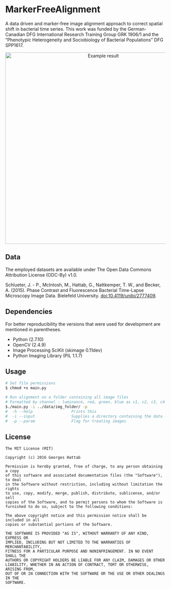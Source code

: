 # MarkerFreeAlignment

A data driven and marker-free image alignment approach to correct spatial shift in bacterial time series. 
This work was funded by the German-Canadian DFG International Research Training Group GRK 1906/1 and the “Phenotypic Heterogeneity and Sociobiology of Bacterial Populations” DFG SPP1617.

<p align="center">
<img 
src="https://cloud.githubusercontent.com/assets/13886161/10096344/06099b76-6371-11e5-9066-e0451aa0aae9.gif" 
loop=infinite 
alt="Example result"
width="600">
</p>

## Data

The employed datasets are available under The Open Data Commons Attribution License (ODC-By) v1.0.

Schlueter, J. - P., McIntosh, M., Hattab, G., Nattkemper, T. W., and Becker, A. (2015). Phase Contrast and Fluorescence Bacterial Time-Lapse Microscopy Image Data. Bielefeld University. [doi:10.4119/unibi/2777409](http://doi.org/10.4119/unibi/2777409).

## Dependencies

For better reproducibility the versions that were used for development are mentioned in parentheses.

* Python (2.7.10)
* OpenCV (2.4.9)
* Image Processing SciKit (skimage 0.11dev)
* Python Imaging Library (PIL 1.1.7)

## Usage

```bash
# Set file permissions
$ chmod +x main.py 

# Run alignment on a folder containing all image files 
# Formatted by channel : luminance, red, green, blue as c1, c2, c3, c4 respectively for every time point
$./main.py -i ../data/img_folder/ -p
#  -h --help                 Prints this
#  -i --input                Supplies a directory containing the data
#  -p --param                Flag for treating images
```

## License
```
The MIT License (MIT)

Copyright (c) 2016 Georges Hattab

Permission is hereby granted, free of charge, to any person obtaining a copy
of this software and associated documentation files (the "Software"), to deal
in the Software without restriction, including without limitation the rights
to use, copy, modify, merge, publish, distribute, sublicense, and/or sell
copies of the Software, and to permit persons to whom the Software is
furnished to do so, subject to the following conditions:

The above copyright notice and this permission notice shall be included in all
copies or substantial portions of the Software.

THE SOFTWARE IS PROVIDED "AS IS", WITHOUT WARRANTY OF ANY KIND, EXPRESS OR
IMPLIED, INCLUDING BUT NOT LIMITED TO THE WARRANTIES OF MERCHANTABILITY,
FITNESS FOR A PARTICULAR PURPOSE AND NONINFRINGEMENT. IN NO EVENT SHALL THE
AUTHORS OR COPYRIGHT HOLDERS BE LIABLE FOR ANY CLAIM, DAMAGES OR OTHER
LIABILITY, WHETHER IN AN ACTION OF CONTRACT, TORT OR OTHERWISE, ARISING FROM,
OUT OF OR IN CONNECTION WITH THE SOFTWARE OR THE USE OR OTHER DEALINGS IN THE
SOFTWARE. 
```
